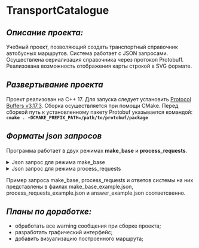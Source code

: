 # TransportCatalogue

## _Описание проекта:_


Учебный проект, позволяющий создать транспортный справочник автобусных маршрутов. Система работает с JSON запросами. Осуществлена сериализация справочника через протокол Protobuff. Реализована возможность отображения карты строкой в SVG формате.

##  _Развертывание проекта_
Проект реализован на С++ 17. Для запуска следует установить [Protocol Buffers v3.17.3](https://github.com/protocolbuffers/protobuf/releases "Protocol Buffers v3.17.3").
Сборка осуществляется при помощи CMake. Перед сборкой путь к установленному пакету Protobuf  указывается командой:
**`cmake . -DCMAKE_PREFIX_PATH=/path/to/protobuf/package`**

## _Форматы json запросов_
Программа работает в двух режимах **make_base** и **process_requests**.

<details><summary> Json запрос для режима make_base</summary>
  Представляет собой словарь со следующими полями:
  <details><summary>"base_requests": [ ... ], </summary>Массив base_requests содержит элементы двух типов: маршрут и остановка. Данные элементы формируют транспортный справочник. Пример json объекта, описывающего остановку:
    
    {
      "type": "Stop",
      "name": "Электросети",
      "latitude": 43.598701,
      "longitude": 39.730623,
      "road_distances":
      {
        "Улица Докучаева": 3000,
        "Улица Лизы Чайкиной": 4300
      }
    }   

Где ключи это:
- type — строка, равная "Stop", означает, что объект описывает остановку;
- name — название остановки;
- latitude и longitude задают координаты широты и долготы остановки;
- road_distances — словарь, задающий расстояние до соседних остановок. Ключ — название остановки, значение — целое число в метрах.

Пример json объекта, описывающего маршрут:
    
    {
      "type": "Bus",
      "name": "14",
      "stops": [
        "Улица Лизы Чайкиной",
        "Электросети",
        "Улица Докучаева",
        "Улица Лизы Чайкиной"
      ],
      "is_roundtrip": true
    }
  
- type — строка, равная "Bus", означающая, что объект описывает автобусный маршрут;
- name — название маршрута;
- stops — массив с названиями остановок, через которые проходит автобусный маршрут. У кольцевого маршрута название последней остановки дублирует название первой. Например ["stop1", "stop2", "stop3", "stop1"];
- is_roundtrip — значение типа bool. Указывает кольцевой маршрут или нет.
</details><details>
  <summary>"routing_settings" : [ ... ], </summary> Словарь с двумя ключами:
  
- bus_wait_time — время ожидания автобуса на остановке, в минутах;
- bus_velocity — скорость автобуса, в км/ч.
  
Пример:
  
    {
      "bus_wait_time": 6,
      "bus_velocity": 40
    }
  
</details><details>
<summary>"render_settings": { ... }</summary> Словарь с полями, описывающими параметры изображения карты. Пример:
  
    {
      "width": 1200.0,
      "height": 1200.0,
      "padding": 50.0,
      "line_width": 14.0,
      "stop_radius": 5.0,
      "bus_label_font_size": 20,
      "bus_label_offset": [7.0, 15.0],
      "stop_label_font_size": 20,
      "stop_label_offset": [7.0, -3.0],
      "underlayer_color": [255, 255, 255, 0.85],
      "underlayer_width": 3.0,
      "color_palette": [
        "green",
        [255, 160, 0],
        "red"
      ]
    }

Описание полей:
- width и height — ключи, которые задают ширину и высоту в пикселях.
- padding — отступ краёв карты от границ SVG-документа.
- line_width — толщина линий, которыми рисуются автобусные маршруты.
- stop_radius — радиус окружностей, которыми обозначаются остановки.
- bus_label_font_size — размер текста, которым написаны названия автобусных маршрутов.
- bus_label_offset — смещение надписи с названием маршрута относительно координат конечной остановки на карте;
- stop_label_font_size — размер текста, которым отображаются названия остановок.
- stop_label_offset — смещение названия остановки относительно её координат на карте.
- underlayer_color — цвет подложки под названиями остановок и маршрутов.
- underlayer_width — толщина подложки под названиями остановок и маршрутов;
- color_palette — цветовая палитра;
  </details><details><summary>"serialization_settings": {...}</summary>Cловарь с единственным ключом file, которому соответствует строка — название файла. Именно в этот файл нужно сохранить сериализованную базу. Пример:
  
    {
      "file": "transport_catalogue.db"
    }
  
  </details>
 </details>

 <details><summary>Json запрос для режима process_requests</summary>Представляет собой словарь со следующими полями:
  
 <details><summary>"stat_requests": [...]</summary> Массив запросов. Каждый элемент массива - это словарь, который обязательно имеет поле id - номер запроса и type - тип запроса. 

Запрос на получение информации об автобусном маршруте:
   
    {
      "id": 1,
      "type": "Bus",
      "name": "14"
    } 
   
Ключ name задаёт название маршрута, для которого приложение должно вывести статистическую информацию.

В ответ на этот запрос должен быть выдан ответ в виде словаря:
   
    {
      "curvature": 2.18604,
      "request_id": 12345678,
      "route_length": 9300,
      "stop_count": 4,
      "unique_stop_count": 3
    }

Где:
- curvature — число типа double, задающее извилистость маршрута. Извилистость равна отношению длины дорожного расстояния маршрута к длине географического расстояния;
- request_id — целое число, равное id соответствующего запроса Bus;
- route_length — целое число, равное длине маршрута в метрах;
- stop_count — количество остановок на маршруте;
- unique_stop_count — количество уникальных остановок на маршруте
  
Запрос на получение информации об автобусной остановке:

    {
      "id": 12345,
      "type": "Stop",
      "name": "Улица Докучаева"
    }
   
Ключ name задаёт название остановки.

В ответ на этот запрос должен быть выдан ответ в виде словаря:

   
    {
      "buses": ["14", "22к"],
      "request_id": 12345
    }

Где:
- buses — массив названий автобусных маршрутов, проходящих через эту остановку. Названия маршрутов должны быть отсортированы в лексикографическом порядке.
- request_id - целое число, равное id соответствующего запроса Stop.

   
Запрос на получение изображения карты:
   
    {
      "type": "Map",
      "id": 11111
    }
   
Ответ на запрос:
   
    {
      "map": "...",
      "request_id": 11111
    } 
   
Где map — строка с изображением карты в формате SVG.   

Запросы на построение маршрута между двумя остановками:
   
    {
      "type": "Route",
      "from": "Biryulyovo Zapadnoye",
      "to": "Universam",
      "id": 4
    }
   
Описание полей:
- from — остановка, где нужно начать маршрут;
- to — остановка, где нужно закончить маршрут.

Ответ на запрос Route устроен следующим образом:   
  
    {
      "request_id": <id запроса>,
      "total_time": <суммарное время>,
      "items": [<элементы маршрута>]
    }
   
- total_time — суммарное время в минутах, которое требуется для прохождения маршрута.
- items — список элементов маршрута, каждый из которых описывает непрерывную активность пассажира, требующую временных затрат. Элементы маршрута бывают двух типов.
   
Wait — подождать нужное количество минут на указанной остановке:
   
    {
      "type": "Wait",
      "stop_name": "Biryulyovo",
      "time": 6
    }
   
Bus — проехать span_count остановок (перегонов между остановками) на автобусе bus, потратив указанное количество минут:
   
    {
      "type": "Bus",
      "bus": "297",
      "span_count": 2,
      "time": 5.235
    } 
    
Если маршрута между указанными остановками нет, выведите результат в следующем формате:
   
    {
      "request_id": <id запроса>,
      "error_message": "not found"
    } 
   

 </details>
  <details><summary>"serialization_settings" : {...}</summary> Словарь с настройками сериализации в формате, аналогичном этой же секции на входе make_base. А именно, в ключе file указывается название файла, из которого нужно считать сериализованную базу.
  </details>
 </details> 

 
 
 Пример запроса make_base, process_requests и ответов системы на них представлены в фаилах make_base_example.json, process_requests_example.json и answer_example.json соответсвенно.
 


## _Планы по доработке:_
* обработать все warning сообщения при сборке проекта;
* разработать графический интерфейс;
* добавить визуализацию построенного маршрута;

